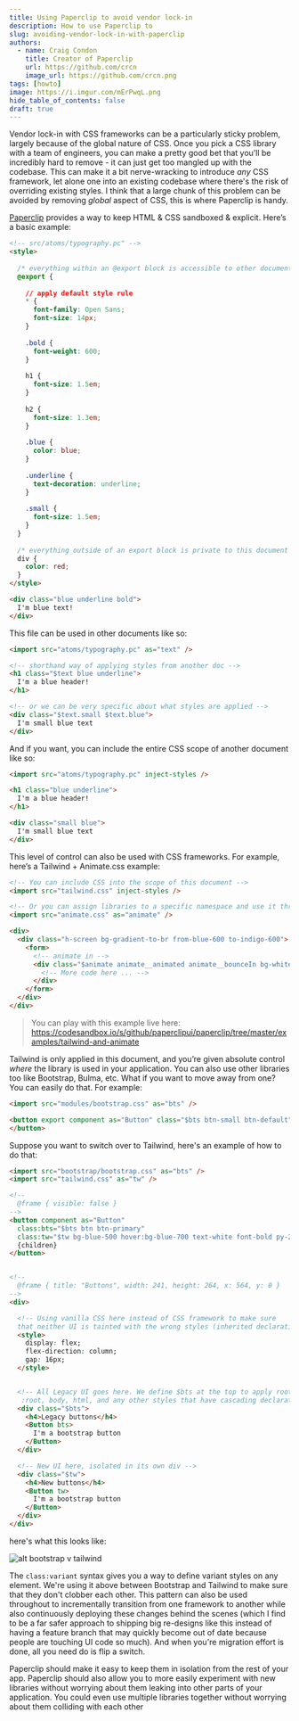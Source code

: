 ```yaml
---
title: Using Paperclip to avoid vendor lock-in
description: How to use Paperclip to 
slug: avoiding-vendor-lock-in-with-paperclip
authors:
  - name: Craig Condon
    title: Creator of Paperclip
    url: https://github.com/crcn
    image_url: https://github.com/crcn.png
tags: [howto]
image: https://i.imgur.com/mErPwqL.png
hide_table_of_contents: false
draft: true
---
```




Vendor lock-in with CSS frameworks can be a particularly sticky problem, largely because of the global nature of CSS. Once you pick a CSS library with a team of engineers, you can make a pretty good bet that you’ll be incredibly hard to remove <!--truncate-->- it can just get too mangled up with the codebase. This can make it a bit nerve-wracking to introduce *any* CSS framework, let alone one into an existing codebase where there's the risk of overriding existing styles. I think that a large chunk of this problem can be avoided by removing *global* aspect of CSS, this is where Paperclip is handy. 

[Paperclip](http://paperclip.dev) provides a way to keep HTML & CSS sandboxed & explicit. Here’s a basic example:

```html
<!-- src/atoms/typography.pc" -->
<style>
  
  /* everything within an @export block is accessible to other documents */
  @export {
  
    // apply default style rule
    * {
      font-family: Open Sans;
      font-size: 14px;
    }
  
    .bold {
      font-weight: 600;
    }
  
    h1 {
      font-size: 1.5em;
    }
  
    h2 {
      font-size: 1.3em;
    }
  
    .blue {
      color: blue;
    }
  
    .underline {
      text-decoration: underline;
    }
  
    .small {
      font-size: 1.5em;
    }
  }
  
  /* everything outside of an export block is private to this document */
  div {
    color: red;
  }
</style>

<div class="blue underline bold">
  I'm blue text!
</div>
```

This file can be used in other documents like so:

```html
<import src="atoms/typography.pc" as="text" />

<!-- shorthand way of applying styles from another doc -->
<h1 class="$text blue underline">
  I'm a blue header!
</h1>

<!-- or we can be very specific about what styles are applied -->
<div class="$text.small $text.blue">
  I'm small blue text
</div>
```

And if you want, you can include the entire CSS scope of another document like so:

```html
<import src="atoms/typography.pc" inject-styles />

<h1 class="blue underline">
  I'm a blue header!
</h1>

<div class="small blue">
  I'm small blue text
</div>
```

This level of control can also be used with CSS frameworks. For example, here’s a Tailwind + Animate.css example:

```html
<!-- You can include CSS into the scope of this document -->
<import src="tailwind.css" inject-styles />

<!-- Or you can assign libraries to a specific namespace and use it throughout your doc -->
<import src="animate.css" as="animate" />

<div>
  <div class="h-screen bg-gradient-to-br from-blue-600 to-indigo-600">
    <form>
      <!-- animate in -->
      <div class="$animate animate__animated animate__bounceIn bg-white px-10 py-8 ...more classes...">
        <!-- More code here ... -->
      </div>
    </form>
  </div>
</div>
```

> You can play with this example live here: https://codesandbox.io/s/github/paperclipui/paperclip/tree/master/examples/tailwind-and-animate

Tailwind is only applied in this document, and you’re given absolute control *where* the library is used in your application. You can also use other libraries too like Bootstrap, Bulma, etc. What if you want to move away from one? You can easily do that. For example:

```html
<import src="modules/bootstrap.css" as="bts" />

<button export component as="Button" class="$bts btn-small btn-default">
</button>
```

Suppose you want to switch over to Tailwind, here's an example of how to do that:

```html
<import src="bootstrap/bootstrap.css" as="bts" />
<import src="tailwind.css" as="tw" />

<!--
  @frame { visible: false }
-->
<button component as="Button" 
  class:bts="$bts btn btn-primary" 
  class:tw="$tw bg-blue-500 hover:bg-blue-700 text-white font-bold py-2 px-4 rounded">
  {children}
</button>


<!--
  @frame { title: "Buttons", width: 241, height: 264, x: 564, y: 0 }
-->
<div>

  <!-- Using vanilla CSS here instead of CSS framework to make sure 
  that neither UI is tainted with the wrong styles (inherited declarations, maybe CSS vars) -->
  <style>
    display: flex;
    flex-direction: column;
    gap: 16px;
  </style>


  <!-- All Legacy UI goes here. We define $bts at the top to apply root styles like
   :root, body, html, and any other styles that have cascading declarations like font-family, color, etc. -->
  <div class="$bts">
    <h4>Legacy buttons</h4>
    <Button bts>
      I'm a bootstrap button
    </Button>
  </div>

  <!-- New UI here, isolated in its own div -->
  <div class="$tw"> 
    <h4>New buttons</h4>
    <Button tw>
      I'm a bootstrap button
    </Button>
  </div>
</div>
```

here's what this looks like:

![alt bootstrap v tailwind](./avoid-lock-in/bootstrap-v-tailwind.png)


The `class:variant` syntax gives you a way to define variant styles on any element. We're using it above between Bootstrap and Tailwind to make sure that they don't clobber each other. This pattern can also be used throughout to incrementally transition from one framework to another while also continuously deploying these changes behind the scenes (which I find to be a far safer approach to shipping big re-designs like this instead of having a feature branch that may quickly become out of date because people are touching UI code so much). And when you're migration effort is done, all you need do is flip a switch.




Paperclip should make it easy to keep them in isolation from the rest of your app. Paperclip should also allow you to more easily experiment with new libraries without worrying about them leaking into other parts of your application. You could even use multiple libraries together without worrying about them colliding with each other
